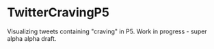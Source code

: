 # TwitterCravingP5
Visualizing tweets containing "craving" in P5. Work in progress - super alpha alpha draft.
